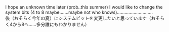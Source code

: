 I hope an unknown time later  (prob..this summer) I would like to change the system bits (4 to 8 maybe.......maybe not who knows)............................  
後（おそらく今年の夏）にシステムビットを変更したいと思っています（おそらく4から8へ......多分誰にもわかりません）
